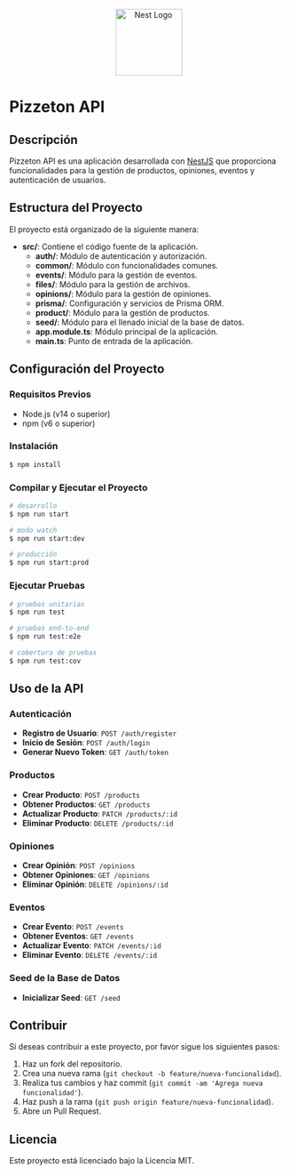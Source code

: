 <p align="center">
  <a href="http://nestjs.com/" target="blank"><img src="https://nestjs.com/img/logo-small.svg" width="120" alt="Nest Logo" /></a>
</p>

# Pizzeton API

## Descripción

Pizzeton API es una aplicación desarrollada con [NestJS](https://nestjs.com/) que proporciona funcionalidades para la gestión de productos, opiniones, eventos y autenticación de usuarios.

## Estructura del Proyecto

El proyecto está organizado de la siguiente manera:

- **src/**: Contiene el código fuente de la aplicación.
  - **auth/**: Módulo de autenticación y autorización.
  - **common/**: Módulo con funcionalidades comunes.
  - **events/**: Módulo para la gestión de eventos.
  - **files/**: Módulo para la gestión de archivos.
  - **opinions/**: Módulo para la gestión de opiniones.
  - **prisma/**: Configuración y servicios de Prisma ORM.
  - **product/**: Módulo para la gestión de productos.
  - **seed/**: Módulo para el llenado inicial de la base de datos.
  - **app.module.ts**: Módulo principal de la aplicación.
  - **main.ts**: Punto de entrada de la aplicación.

## Configuración del Proyecto

### Requisitos Previos

- Node.js (v14 o superior)
- npm (v6 o superior)

### Instalación

```bash
$ npm install
```

### Compilar y Ejecutar el Proyecto

```bash
# desarrollo
$ npm run start

# modo watch
$ npm run start:dev

# producción
$ npm run start:prod
```

### Ejecutar Pruebas

```bash
# pruebas unitarias
$ npm run test

# pruebas end-to-end
$ npm run test:e2e

# cobertura de pruebas
$ npm run test:cov
```

## Uso de la API

### Autenticación

- **Registro de Usuario**: `POST /auth/register`
- **Inicio de Sesión**: `POST /auth/login`
- **Generar Nuevo Token**: `GET /auth/token`

### Productos

- **Crear Producto**: `POST /products`
- **Obtener Productos**: `GET /products`
- **Actualizar Producto**: `PATCH /products/:id`
- **Eliminar Producto**: `DELETE /products/:id`

### Opiniones

- **Crear Opinión**: `POST /opinions`
- **Obtener Opiniones**: `GET /opinions`
- **Eliminar Opinión**: `DELETE /opinions/:id`

### Eventos

- **Crear Evento**: `POST /events`
- **Obtener Eventos**: `GET /events`
- **Actualizar Evento**: `PATCH /events/:id`
- **Eliminar Evento**: `DELETE /events/:id`

### Seed de la Base de Datos

- **Inicializar Seed**: `GET /seed`

## Contribuir

Si deseas contribuir a este proyecto, por favor sigue los siguientes pasos:

1. Haz un fork del repositorio.
2. Crea una nueva rama (`git checkout -b feature/nueva-funcionalidad`).
3. Realiza tus cambios y haz commit (`git commit -am 'Agrega nueva funcionalidad'`).
4. Haz push a la rama (`git push origin feature/nueva-funcionalidad`).
5. Abre un Pull Request.

## Licencia

Este proyecto está licenciado bajo la Licencia MIT.